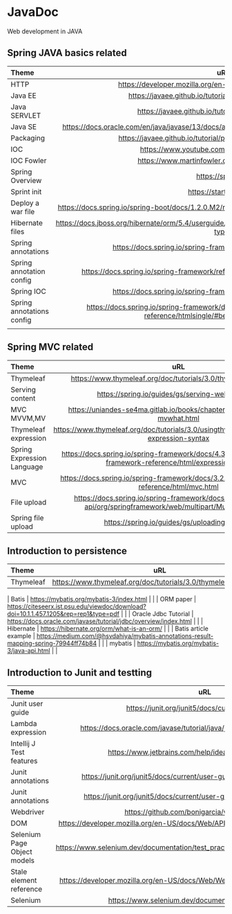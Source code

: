 # JavaDoc
Web development in JAVA

## Spring JAVA basics related
| Theme      | uRL | Comments     |
| :---        |    :----:   |          ---: |
| HTTP   | https://developer.mozilla.org/en-US/docs/Web/HTTP/Messages     |               |
| Java EE   | https://javaee.github.io/tutorial/overview005.html#BNABO     |               |
| Java SERVLET   |https://javaee.github.io/tutorial/servlets.html#BNAFD      |               |
| Java SE   |https://docs.oracle.com/en/java/javase/13/docs/api/java.base/java/util/jar/package-summary.html|               |
| Packaging   | https://javaee.github.io/tutorial/packaging003.html#BCGHAHGD|               |
| IOC   |https://www.youtube.com/watch?v=vFzP2SaMyA0|               |
| IOC Fowler   | https://www.martinfowler.com/articles/injection.html|               |
| Spring Overview   | https://spring.io/     |               |
| Sprint init   | https://start.spring.io/     |               |
|  Deploy a war file  | https://docs.spring.io/spring-boot/docs/1.2.0.M2/reference/html/howto-traditional-deployment.html |               |
|  Hibernate files  | https://docs.jboss.org/hibernate/orm/5.4/userguide/html_single/Hibernate_User_Guide.html#mapping-types|               |
| Spring annotations   | https://docs.spring.io/spring-framework/reference/core/beans.html     |               |
|  Spring annotation config  |https://docs.spring.io/spring-framework/reference/core/beans/annotation-config.html|               |
|  Spring IOC  |  https://docs.spring.io/spring-framework/reference/core/beans.html|               |
| Spring annotations config  | https://docs.spring.io/spring-framework/docs/4.3.27.RELEASE/spring-framework-reference/htmlsingle/#beans-annotation-config    |               |
|   |     |               |



## Spring MVC related
| Theme      | uRL | Comments     |
| :---        |    :----:   |          ---: |
|  Thymeleaf   |  https://www.thymeleaf.org/doc/tutorials/3.0/thymeleafspring.html           |               |
|  Serving content            | https://spring.io/guides/gs/serving-web-content/            |               |
|  MVC MVVM,MV            | https://uniandes-se4ma.gitlab.io/books/chapter8/mvc-mvvm-mv-mvwhat.html            |               |
|   Thymeleaf expression           |https://www.thymeleaf.org/doc/tutorials/3.0/usingthymeleaf.html#standard-expression-syntax             |               |
|  Spring Expression Language            | https://docs.spring.io/spring-framework/docs/4.3.10.RELEASE/spring-framework-reference/html/expressions.html            |               |
|   MVC           |  https://docs.spring.io/spring-framework/docs/3.2.x/spring-framework-reference/html/mvc.html           |               |
|   File upload           | https://docs.spring.io/spring-framework/docs/current/javadoc-api/org/springframework/web/multipart/MultipartFile.html            |               |
|     Spring file upload                    | https://spring.io/guides/gs/uploading-files/                          |


## Introduction to persistence 
| Theme      | uRL | Comments     |
| :---        |    :----:   |          ---: |
|  Thymeleaf   |  https://www.thymeleaf.org/doc/tutorials/3.0/thymeleafspring.html           |               |

| Batis   |  https://mybatis.org/mybatis-3/index.html          |               |
|  ORM paper  | https://citeseerx.ist.psu.edu/viewdoc/download?doi=10.1.1.457.1205&rep=rep1&type=pdf           |               |
|  Oracle Jdbc Tutorial  |  https://docs.oracle.com/javase/tutorial/jdbc/overview/index.html          |               |
|  Hibernate  |  https://hibernate.org/orm/what-is-an-orm/          |               |
|   Batis article example | https://medium.com/@hsvdahiya/mybatis-annotations-result-mapping-spring-79944ff74b84          |               |
|   mybatis |   https://mybatis.org/mybatis-3/java-api.html         |               |


## Introduction to Junit and testting 
| Theme      | uRL | Comments     |
| :---        |    :----:   |          ---: |
| Junit user guide   | https://junit.org/junit5/docs/current/user-guide/         |               |
|  Lambda expression  |https://docs.oracle.com/javase/tutorial/java/javaOO/lambdaexpressions.html          |               |
| Intellij J Test features   |https://www.jetbrains.com/help/idea/performing-tests.html          |               |
| Junit annotations   | https://junit.org/junit5/docs/current/user-guide/#writing-tests-annotations         |               |
| Junit annotations   |https://junit.org/junit5/docs/current/user-guide/#writing-tests-assertions          |               |
| Webdriver   | https://github.com/bonigarcia/webdrivermanager      |               |
| DOM   | https://developer.mozilla.org/en-US/docs/Web/API/Document_Object_Model/Introduction      |               |
| Selenium Page Object models   | https://www.selenium.dev/documentation/test_practices/encouraged/page_object_models/      |               |
|Stale element reference    |https://developer.mozilla.org/en-US/docs/Web/WebDriver/Errors/StaleElementReference       |               |
| Selenium   | https://www.selenium.dev/documentation/webdriver/waits/      |               |


